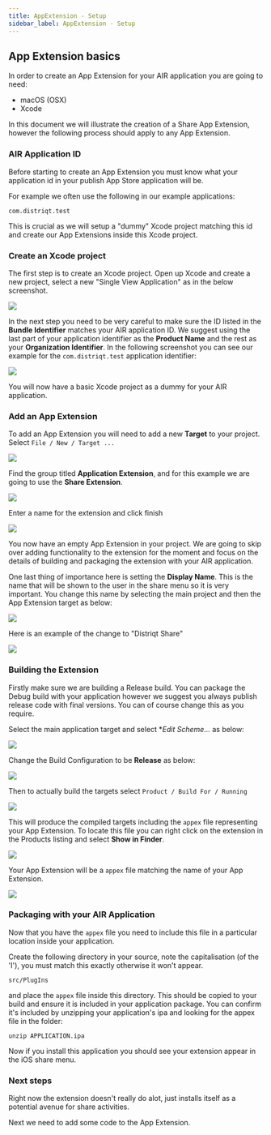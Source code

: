 ```yaml
---
title: AppExtension - Setup
sidebar_label: AppExtension - Setup
---
```


## App Extension basics

In order to create an App Extension for your AIR application you are going to need:

- macOS (OSX)
- Xcode

In this document we will illustrate the creation of a Share App Extension, however 
the following process should apply to any App Extension. 


### AIR Application ID

Before starting to create an App Extension you must know what your application id in your publish App Store application will be.

For example we often use the following in our example applications: 

`com.distriqt.test`

This is crucial as we will setup a "dummy" Xcode project matching this id and create our App Extensions inside this 
Xcode project.


### Create an Xcode project

The first step is to create an Xcode project. Open up Xcode and create a new project, select a new 
"Single View Application" as in the below screenshot.

![](images/appextension-setup-1.png)

In the next step you need to be very careful to make sure the ID listed in the **Bundle Identifier** matches
your AIR application ID. We suggest using the last part of your application identifier as the **Product Name** 
and the rest as your **Organization Identifier**. In the following screenshot you can see our example 
for the `com.distriqt.test` application identifier: 

![](images/appextension-setup-2.png)


You will now have a basic Xcode project as a dummy for your AIR application.




### Add an App Extension

To add an App Extension you will need to add a new **Target** to your project.
Select `File / New / Target ...`

![](images/appextension-setup-add-1.png)

Find the group titled **Application Extension**, and for this example we are going to use the **Share Extension**.

![](images/appextension-setup-add-2.png)

Enter a name for the extension and click finish

![](images/appextension-setup-add-3.png)

You now have an empty App Extension in your project. We are going to skip over 
adding functionality to the extension for the moment and focus on the details
of building and packaging the extension with your AIR application.

One last thing of importance here is setting the **Display Name**. This is the name that
will be shown to the user in the share menu so it is very important. You change this name
by selecting the main project and then the App Extension target as below: 

![](images/appextension-setup-add-4.png)

Here is an example of the change to "Distriqt Share"

![](images/appextension-shareextension-1.png)





### Building the Extension

Firstly make sure we are building a Release build. You can package the Debug build with your
application however we suggest you always publish release code with final versions. You can
of course change this as you require.

Select the main application target and select **Edit Scheme...* as below:

![](images/appextension-setup-build-1.png)

Change the Build Configuration to be **Release** as below:

![](images/appextension-setup-build-2.png)

Then to actually build the targets select `Product / Build For / Running`

![](images/appextension-setup-build-3.png)

This will produce the compiled targets including the `appex` file representing your 
App Extension. To locate this file you can right click on the extension in the Products
listing and select **Show in Finder**. 

![](images/appextension-setup-build-4.png)

Your App Extension will be a `appex` file matching the name of your App Extension.

![](images/appextension-setup-build-5.png)





### Packaging with your AIR Application

Now that you have the `appex` file you need to include this file in a particular location
inside your application.

Create the following directory in your source, note the capitalisation (of the 'I'), 
you must match this exactly otherwise it won't appear.

```
src/PlugIns
```

and place the `appex` file inside this directory. This should be copied to your build 
and ensure it is included in your application package. You can confirm it's included
by unzipping your application's ipa and looking for the appex file in the folder:

```
unzip APPLICATION.ipa
```

Now if you install this application you should see your extension appear in the 
iOS share menu.




### Next steps

Right now the extension doesn't really do alot, just installs itself as a potential
avenue for share activities.

Next we need to add some code to the App Extension. 









